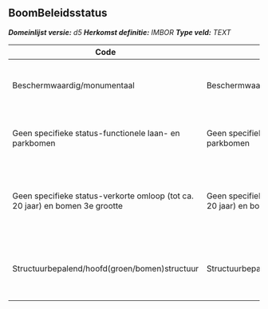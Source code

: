 ﻿## BoomBeleidsstatus

*__Domeinlijst versie:__ d5*
*__Herkomst definitie:__ IMBOR*
*__Type veld:__ TEXT*

|__Code__ |__Description__ |__Definitie__	|
|	---	|	---	|   ---	| 
| Beschermwaardig/monumentaal | Beschermwaardig/monumentaal | Bomen die uniek zijn voor hun omgeving of een hoge gedenk- of cultuurwaarde hebben. |
| Geen specifieke status-functionele laan- en parkbomen | Geen specifieke status-functionele laan- en parkbomen | Bomen zonder uitzonderlijke beleidsstatus, zijnde functionele laan- en parkbomen. |
| Geen specifieke status-verkorte omloop (tot ca. 20 jaar) en bomen 3e grootte | Geen specifieke status-verkorte omloop (tot ca. 20 jaar) en bomen 3e grootte | Bomen zonder uitzonderlijke beleidsstatus, zijnde bomen met een verkorte omloop (tot ca. 20 jaar) en bomen van de 3e grootte. |
| Structuurbepalend/hoofd(groen/bomen)structuur | Structuurbepalend/hoofd(groen/bomen)structuur | Bomen die een centrale rol vervullen in de (groen/boom)structuur waar ze deel van uitmaken. |
